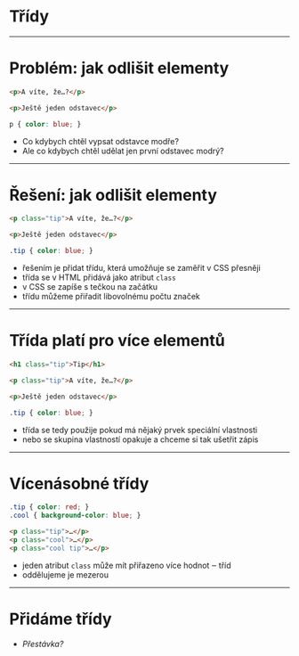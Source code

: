 <!-- .slide: data-state="c-slide-inter" -->

# Třídy

----

# Problém: jak odlišit elementy <!-- .element: class="c-sr-only" -->

```html
<p>A víte, že…?</p>

<p>Ještě jeden odstavec</p>

```
<!-- .element: class="c-text-md" contenteditable="true" -->

```css
p { color: blue; }
```
<!-- .element: class="c-text-md fragment" contenteditable="true" -->

>>>
* Co kdybych chtěl vypsat odstavce modře?
* Ale co kdybych chtěl udělat jen první odstavec modrý?

----

# Řešení: jak odlišit elementy <!-- .element: class="c-sr-only" -->

```html
<p class="tip">A víte, že…?</p>

<p>Ještě jeden odstavec</p>

```
<!-- .element: class="c-text-md" contenteditable="true" -->

```css
.tip { color: blue; }
```
<!-- .element: class="c-text-md fragment" contenteditable="true" -->

>>>
* řešením je přidat třídu, která umožňuje se zaměřit v CSS přesněji
* třída se v HTML přidává jako atribut `class`
* v CSS se zapíše s tečkou na začátku
* třídu můžeme přiřadit libovolnému počtu značek

----

# Třída platí pro více elementů <!-- .element: class="c-sr-only" -->

```html
<h1 class="tip">Tip</h1>

<p class="tip">A víte, že…?</p>

<p>Ještě jeden odstavec</p>

```
<!-- .element: class="c-text-md" contenteditable="true" -->

```css
.tip { color: blue; }
```
<!-- .element: class="c-text-md" contenteditable="true" -->

>>>
* třída se tedy použije pokud má nějaký prvek speciální vlastnosti
* nebo se skupina vlastností opakuje a chceme si tak ušetřit zápis

----

# Vícenásobné třídy

```css
.tip { color: red; }
.cool { background-color: blue; }
```
<!-- .element: class="c-text-md " contenteditable="true" -->

```html
<p class="tip">…</p>
<p class="cool">…</p>
<p class="cool tip">…</p>
```
<!-- .element: class="c-text-md " contenteditable="true" -->

>>>
* jeden atribut `class` může mít přiřazeno více hodnot ‒ tříd
* oddělujeme je mezerou

----

<!-- .slide: data-state="c-slide-task" -->

# Přidáme třídy

>>>
* _Přestávka?_
